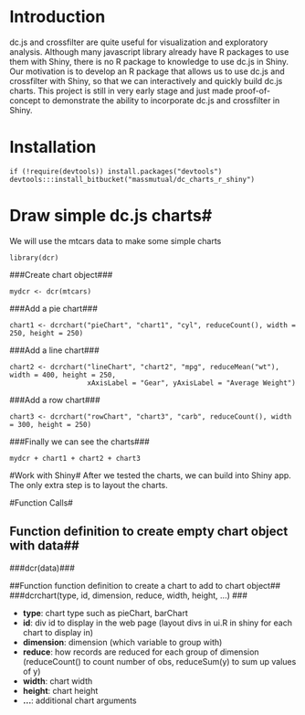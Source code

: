 # Introduction #
dc.js and crossfilter are quite useful for visualization and exploratory analysis. Although many javascript library already have R packages to use them with Shiny, there is no R package to knowledge to use dc.js in Shiny. Our motivation is to develop an R package that allows us to use dc.js and crossfilter with Shiny, so that we can interactively and quickly build dc.js charts. This project is still in very early stage and just made proof-of-concept to demonstrate the ability to incorporate dc.js and crossfilter in Shiny.

# Installation #
```
if (!require(devtools)) install.packages("devtools")
devtools:::install_bitbucket("massmutual/dc_charts_r_shiny")
```

# Draw simple dc.js charts#
We will use the mtcars data to make some simple charts
```
library(dcr)
```


###Create chart object###
```
mydcr <- dcr(mtcars)
```

###Add a pie chart###
```
chart1 <- dcrchart("pieChart", "chart1", "cyl", reduceCount(), width = 250, height = 250)
```

###Add a line chart###
```
chart2 <- dcrchart("lineChart", "chart2", "mpg", reduceMean("wt"), width = 400, height = 250,
                   xAxisLabel = "Gear", yAxisLabel = "Average Weight")
```

###Add a row chart###
```
chart3 <- dcrchart("rowChart", "chart3", "carb", reduceCount(), width = 300, height = 250)
```

###Finally we can see the charts###
```
mydcr + chart1 + chart2 + chart3
```

#Work with Shiny#
After we tested the charts, we can build into Shiny app. The only extra step is to layout the charts.

#Function Calls#
## Function definition to create empty chart object with data##
###dcr(data)###

##Function function definition to create a chart to add to chart object##
###dcrchart(type, id, dimension, reduce, width, height, ...) ###
* __type__: chart type such as pieChart, barChart
* __id__: div id to display in the web page (layout divs in ui.R in shiny for each chart to display in)
* __dimension__: dimension (which variable to group with)
* __reduce__: how records are reduced for each group of dimension (reduceCount() to count number of obs, reduceSum(y) to sum up values of y)
* __width__: chart width
* __height__: chart height
* __...__: additional chart arguments
